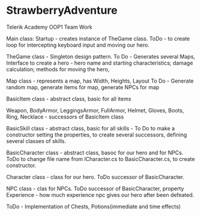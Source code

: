 # StrawberryAdventure
Telerik Academy OOP1 Team Work

Main class: Startup - creates instance of TheGame class. ToDo - to create loop for intercepting keyboard input and moving our hero.

TheGame class - Singleton design pattern.
  To Do - Generates several Maps, Interface to create a hero - hero name and starting characteristics; damage calculation; methods for moving the hero, 

Map class - represents a map, has Width, Heights, Layout
  To Do - Generate random map, generate items for map, generate NPCs for map

BasicItem class - abstract class, basic for all items

Weapon, BodyArmor, LeggingsArmor, FullArmor, Helmet, Gloves, Boots, Ring, Necklace - successors of BasicItem class

BasicSkill class - abstract class, basic for all skills - To Do to make a constructor setting the properties, to create several successors, defining several classes of skills.

BasicCharacter class - abstract class, basoc for our hero and for NPCs. ToDo to change file name from ICharacter.cs to BasicCharacter.cs, to create constructor.

Character class - class for our hero. ToDo successor of BasicCharacter.

NPC class - clas for NPCs. ToDo successor of BasicCharacter, property Experience - how much experience npc gives our hero after been defeated.

ToDo - Implementation of Chests, Potions(immediate and time effects)

